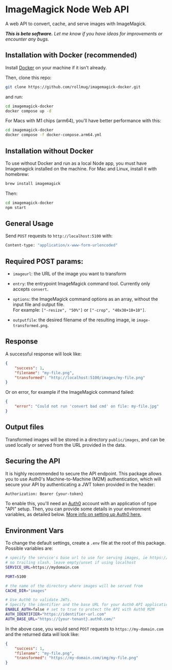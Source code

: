 # ImageMagick Node Web API

A web API to convert, cache, and serve images with ImageMagick.

_**This is beta software.** Let me know if you have ideas for improvements or encounter any bugs._

## Installation with Docker (recommended)

Install [Docker](https://www.docker.com) on your machine if it isn't already.

Then, clone this repo:

```sh
git clone https://github.com/rollmug/imagemagick-docker.git
```

and run:

```sh
cd imagemagick-docker
docker compose up -d
```

For Macs with M1 chips (arm64), you'll have better performance with this:

```sh
cd imagemagick-docker
docker compose -f docker-compose.arm64.yml
```

## Installation without Docker

To use without Docker and run as a local Node app, you must have Imagemagick installed on the machine. For Mac and Linux, install it with homebrew:

```sh
brew install imagemagick
```

Then: 

```sh
cd imagemagick-docker
npm start
```

## General Usage

Send `POST` requests to `http://localhost:5100` with:

```sh
Content-type: "application/x-www-form-urlencoded"
```

## Required POST params:

- `imageurl`: the URL of the image you want to transform

- `entry`: the entrypoint ImageMagick command tool. Currently only accepts `convert`.

- `options`: the ImageMagick command options as an array, without the input file and output file.  
For example: `["-resize", "50%"]` or `["-crop", "40x30+10+10"]`.

- `outputfile`: the desired filename of the resulting image, ie `image-transformed.png`.

## Response

A successful response will look like:

```json
{
    "success": 1,
    "filename": "my-file.png",
    "transformed": "http://localhost:5100/images/my-file.png"
}
```

Or on error, for example if the ImageMagick command failed:

```json
{
    "error": "Could not run 'convert bad cmd' on file: my-file.jpg"
}
```

## Output files

Transformed images will be stored in a directory `public/images`, and can be used locally or served from the URL provided in the data.

## Securing the API

It is highly recommended to secure the API endpoint. This package allows you to use Auth0's Machine-to-Machine (M2M) authentication, which will secure your API by authenticating a JWT token provided in the header:

```sh
Authorization: Bearer {your-token}
```

To enable this, you'll need an [Auth0](https://auth0.com) account with an application of type "API" setup. Then, you can provide some details in your environment variables, as detailed below. [More info on setting up Auth0 here.](https://javascript.plainenglish.io/securing-a-node-js-api-with-auth0-7785a8f2c8e3)

## Environment Vars

To change the default settings, create a `.env` file at the root of this package. Possible variables are:

```sh
# specify the service's base url to use for serving images, ie https://domain.com
# no trailing slash. leave empty/unset if using localhost
SERVICE_URL=https://mydomain.com

PORT=5100

# the name of the directory where images will be served from
CACHE_DIR="images"

# Use Auth0 to validate JWTs. 
# Specify the identifier and the base URL for your Auth0 API application
ENABLE_AUTH=false # set to true to protect the API with Auth0 M2M
AUTH_IDENTIFIER="https://identifier-url.com"
AUTH_BASE_URL="https://{your-tenant}.auth0.com/"
```

In the above case, you would send `POST` requests to `https://my-domain.com` and the returned data will look like:

```json
{
    "success": 1,
    "filename": "my-file.png",
    "transformed": "https://my-domain.com/img/my-file.png"
}
```
